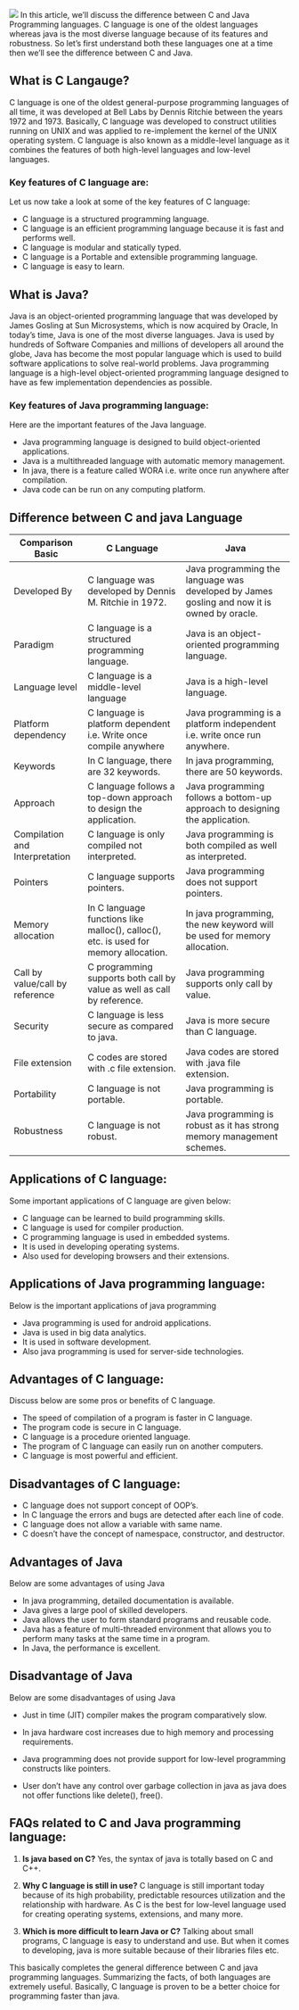 ![](https://prepbytes-misc-images.s3.ap-south-1.amazonaws.com/assets/1667295894219-Difference%20between%20C%20and%20Java%20Language.jpeg)
In this article, we’ll discuss the difference between C and Java Programming languages. C language is one of the oldest languages whereas java is the most diverse language because of its features and robustness. So let’s first understand both these languages one at a time then we’ll see the difference between C and Java.

## What is C Langauge?

C language is one of the oldest general-purpose programming languages of all time, it was developed at Bell Labs by Dennis Ritchie between the years 1972 and 1973. Basically, C language was developed to construct utilities running on UNIX and was applied to re-implement the kernel of the UNIX operating system.
C language is also known as a middle-level language as it combines the features of both high-level languages and low-level languages.

### Key features of C language are:

Let us now take a look at some of the key features of C language:
- C language is a structured programming language.
- C language is an efficient programming language because it is fast and performs well.
- C language is modular and statically typed.
- C language is a Portable and extensible programming language.
- C language is easy to learn.


## What is Java?

Java is an object-oriented programming language that was developed by James Gosling at Sun Microsystems, which is now acquired by Oracle, In today’s time, Java is one of the most diverse languages.
Java is used by hundreds of Software Companies and millions of developers all around the globe, Java has become the most popular language which is used to build software applications to solve real-world problems.
Java programming language is a high-level object-oriented programming language designed to have as few implementation dependencies as possible. 

### Key features of Java programming language:

Here are the important features of the Java language.
- Java programming language is designed to build object-oriented applications.
- Java is a multithreaded language with automatic memory management.
- In java, there is a feature called WORA i.e. write once run anywhere after compilation. 
- Java code can be run on any computing platform.

## Difference between C and java Language
| Comparison Basic                | C Language                                                                           | Java                                                                                        |
| ------------------------------- | ------------------------------------------------------------------------------------ | ------------------------------------------------------------------------------------------- |
| Developed By                    | C language was developed by Dennis M. Ritchie in 1972.                               | Java programming the language was developed by James gosling and now it is owned by oracle. |
| Paradigm                        | C language is a structured programming language.                                     | Java is an object-oriented programming language.                                            |
| Language level                  | C language is a middle-level language                                                | Java is a high-level language.                                                              |
| Platform dependency             | C language is platform dependent i.e. Write once compile anywhere                  | Java programming is a platform independent i.e. write once run anywhere.                    |
| Keywords                        | In C language, there are 32 keywords.                                                | In java programming, there are 50 keywords.                                                 |
| Approach                        | C language follows a top-down approach to design the application.                    | Java programming follows a bottom-up approach to designing the application.                 |
| Compilation and Interpretation  | C language is only compiled not interpreted.                                         | Java programming is both compiled as well as interpreted.                                   |
| Pointers                        | C language supports pointers.                                                        | Java programming does not support pointers.                                                 |
| Memory allocation               | In C language functions like malloc(), calloc(), etc. is used for memory allocation. | In java programming, the new keyword will be used for memory allocation.                    |
| Call by value/call by reference | C programming supports both call by value as well as call by reference.              | Java programming supports only call by value.                                               |
| Security                        | C language is less secure as compared to java.                                       | Java is more secure than C language.                                                        |
| File extension                  | C codes are stored with .c file extension.                                           | Java codes are stored with .java file extension.                                            |
| Portability                     | C language is not portable.                                                          | Java programming is portable.                                                               |
| Robustness                      | C language is not robust.                                                            | Java programming is robust as it has strong memory management schemes.                      |

## Applications of C language:

Some important applications of C language are given below:
- C language can be learned to build programming skills.
- C language is used for compiler production.
- C programming language is used in embedded systems.
- It is used in developing operating systems.
- Also used for developing browsers and their extensions.

## Applications of Java programming language:

Below is the important applications of java programming
- Java programming is used for android applications.
- Java is used in big data analytics.
- It is used in software development.
- Also java programming is used for server-side technologies.

## Advantages of C language:

Discuss below are some pros or benefits of C language.
- The speed of compilation of a program is faster in C language.
- The program code is secure in C language.
- C language is a procedure oriented language.
- The program of C language can easily run on another computers.
- C language is most powerful and efficient.

## Disadvantages of C language:

- C language does not support concept of OOP’s.
- In C language the errors and bugs are detected after each line of code.
- C language does not allow a variable with same name.
- C doesn’t have the concept of namespace, constructor, and destructor.

## Advantages of Java

Below are some advantages of using Java
- In java programming, detailed documentation is available.
- Java gives a large pool of skilled developers.
- Java allows the user to form standard programs and reusable code.
- Java has a feature of multi-threaded environment that allows you to perform many tasks at the same time in a program.
- In Java, the performance is excellent.

## Disadvantage of Java

Below are some disadvantages of using Java
 - Just in time (JIT) compiler makes the program comparatively slow.
 
- In java hardware cost increases due to high memory and processing requirements. 

- Java programming does not provide support for low-level programming constructs like pointers.

- User don’t have any control over garbage collection in java as java does not offer functions like delete(), free().
 

## FAQs related to C and Java programming language:

1. **Is java based on C?**
Yes, the syntax of java is totally based on C and C++.

2. **Why C language is still in use?**
C language is still important today because of its high probability, predictable resources utilization and the relationship with hardware. 
As C is the best for low-level language used for creating operating systems, extensions, and many more.

3. **Which is more difficult to learn Java or C?**
Talking about small programs, C language is easy to understand and use. But when it comes to developing, java is more suitable because of their libraries files etc.


This basically completes the general difference between C and java programming languages. Summarizing the facts, of both languages are extremely useful. Basically, C language is proven to be a better choice for programming faster than java.


